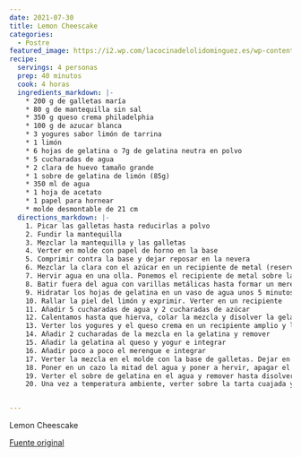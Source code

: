 ```yaml
---
date: 2021-07-30
title: Lemon Cheescake
categories:
  - Postre
featured_image: https://i2.wp.com/lacocinadelolidominguez.es/wp-content/uploads/2018/07/02_BLG-3.jpg?resize=768%2C576&ssl=1
recipe:
  servings: 4 personas
  prep: 40 minutos
  cook: 4 horas
  ingredients_markdown: |-
    * 200 g de galletas maría
    * 80 g de mantequilla sin sal
    * 350 g queso crema philadelphia
    * 100 g de azucar blanca
    * 3 yogures sabor limón de tarrina
    * 1 limón
    * 6 hojas de gelatina o 7g de gelatina neutra en polvo
    * 5 cucharadas de agua
    * 2 clara de huevo tamaño grande
    * 1 sobre de gelatina de limón (85g)
    * 350 ml de agua
    * 1 hoja de acetato
    * 1 papel para hornear
    * molde desmontable de 21 cm
  directions_markdown: |-
    1. Picar las galletas hasta reducirlas a polvo
    2. Fundir la mantequilla
    3. Mezclar la mantequilla y las galletas
    4. Verter en molde con papel de horno en la base
    5. Comprimir contra la base y dejar reposar en la nevera
    6. Mezclar la clara con el azúcar en un recipiente de metal (reservar 2 cucharadas de azúcar)
    7. Hervir agua en una olla. Ponemos el recipiente de metal sobre la olla y seguimos batiendo hasta que no se note el grano de azúcar
    8. Batir fuera del agua con varillas metálicas hasta formar un merengue firme y brillante, reservar
    9. Hidratar los hojas de gelatina en un vaso de agua unos 5 minutos
    10. Rallar la piel del limón y exprimir. Verter en un recipiente
    11. Añadir 5 cucharadas de agua y 2 cucharadas de azúcar
    12. Calentamos hasta que hierva, colar la mezcla y disolver la gelatina en la mezcla. Reservar unos minutos.
    13. Verter los yogures y el queso crema en un recipiente amplio y lo mezclamos hasta que se integren.
    14. Añadir 2 cucharadas de la mezcla en la gelatina y remover
    15. Añadir la gelatina al queso y yogur e integrar
    16. Añadir poco a poco el merengue e integrar
    17. Verter la mezcla en el molde con la base de galletas. Dejar en la nevera 3 horas (o hasta que cuaje).
    18. Poner en un cazo la mitad del agua y poner a hervir, apagar el fuego cuando hierba
    19. Verter el sobre de gelatina en el agua y remover hasta disolver, añadir el resto de agua fría y mezclar
    20. Una vez a temperatura ambiente, verter sobre la tarta cuajada y guardar en la nevera hasta que cuaje la gelatina


---
```

Lemon Cheescake

[Fuente original](https://lacocinadelolidominguez.es/lemon-cheesecake-tarta-de-queso-y-limon)
